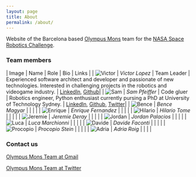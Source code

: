 ```yaml
---
layout: page
title: About
permalink: /about/
---
```


Website of the Barcelona based [Olympus Mons](https://en.wikipedia.org/wiki/Olympus_Mons) team for the [NASA Space Robotics Challenge](https://ninesights.ninesigma.com/web/space-robotics-challenge). 

### Team members

<style>
table{
    padding: 5px;
}
th, td {
    padding: 5px;
    text-align: left;
    vertical-align: top;
    border-bottom: 1px solid #ddd;
}

</style>

| Image 	| Name         	| Role        	| Bio         	| Links 	|
| ![Victor](https://media.licdn.com/mpr/mpr/shrinknp_400_400/p/1/000/0a4/02a/3e29050.jpg) 	| *Victor Lopez* 	| Team Leader 	| Experienced software architect and developer and passionate of new technologies. Interested in challenging projects in the robotics and videogame industry. 	| [LinkedIn](https://www.linkedin.com/in/victorlopezboya), [Github](https://github.com/v-lopez)|
| ![Sam](https://avatars0.githubusercontent.com/u/1721716) | *Sam Pfeiffer* | Code gluer	| Robotics engineer, Python enthusiast currently pursing a PhD at University of Technology Sydney.	| [LinkedIn](https://www.linkedin.com/in/sammy-pfeiffer-08971a43), [Github](https://github.com/awesomebytes), [Twitter](http://twitter.com/awesomebytes)|
| ![Bence](https://avatars2.githubusercontent.com/u/3524577)	| *Bence Magyar* |             	|             	|       	|
| ![Enrique](https://avatars2.githubusercontent.com/u/382167)   	| *Enrique Fernandez*             	|             	|             	|       	|
| ![Hilario](https://media.licdn.com/mpr/mpr/shrinknp_200_200/p/4/005/09b/3f2/08b3b20.jpg) | *Hilario Tome*             	|             	|             	|       	|
| ![Jeremie](https://lh5.googleusercontent.com/-G59isqYdbQk/AAAAAAAAAAI/AAAAAAAABao/VE411jwg0mw/photo.jpg)      	| *Jeremie Deray*             	|             	|             	|       	|
|  ![Jordan](https://media.licdn.com/mpr/mpr/shrinknp_400_400/p/4/005/0a4/3e5/35d4e7c.jpg)     	| *Jordan Palacios*             	|             	|             	|       	|
|  ![Luca](https://media.licdn.com/mpr/mpr/shrinknp_400_400/p/5/005/081/1c1/1a2e287.jpg)     	| *Luca Marchionni*             	|             	|             	|       	|
|  ![Davide](http://robotlab.typepad.com/photos/uncategorized/2008/05/02/reemb_davide_2.jpg)     	| *Davide Faconti*            	|             	|             	|       	|
| ![Procopio](https://media.licdn.com/mpr/mpr/shrinknp_200_200/AAEAAQAAAAAAAAinAAAAJDUzNjAyNThhLWFhYWEtNDg0Yi05ZWNhLWUzMjI0ZTI1MDUxMw.jpg)      	| *Procopio Stein*           	|             	|             	|       	|
|  ![Adria](https://media.licdn.com/mpr/mpr/shrinknp_200_200/AAEAAQAAAAAAAAajAAAAJDk5YTIzNmRiLWU4N2EtNDdiMS1iZmJmLTBjMjU4ZTc2MmE0Ng.jpg)     	| *Adria Roig*            	|             	|             	|       	|

<!---
For a new row add:
|       	|              	|             	|             	|       	|
--->




### Contact us

[Olympus Mons Team at Gmail](mailto:olympusmonsteam@gmail.com)

[Olympus Mons Team at Twitter](http://twitter.com/olympusmonsteam)
